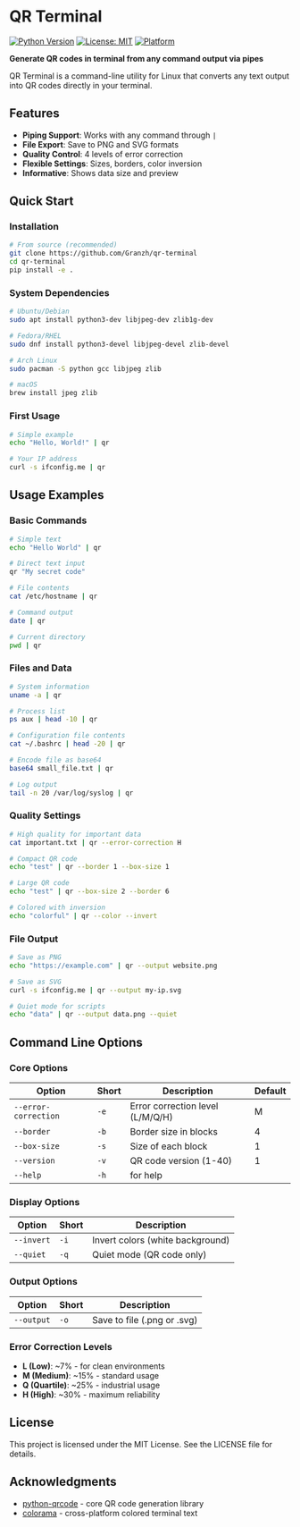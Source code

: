 #  QR Terminal

[![Python Version](https://img.shields.io/badge/python-3.6+-blue.svg)](https://python.org) [![License: MIT](https://img.shields.io/badge/License-MIT-yellow.svg)](https://opensource.org/licenses/MIT) [![Platform](https://img.shields.io/badge/platform-linux-blue?logo=linux&style=flat-square)](https://github.com/yourusername/qr-terminal)

**Generate QR codes in terminal from any command output via pipes**

QR Terminal is a command-line utility for Linux that converts any text output into QR codes directly in your terminal.

##  Features

-  **Piping Support**: Works with any command through `|`
-  **File Export**: Save to PNG and SVG formats
-  **Quality Control**: 4 levels of error correction
-  **Flexible Settings**: Sizes, borders, color inversion
-  **Informative**: Shows data size and preview

##  Quick Start

### Installation

```bash
# From source (recommended)
git clone https://github.com/Granzh/qr-terminal
cd qr-terminal
pip install -e .
```

### System Dependencies

```bash
# Ubuntu/Debian
sudo apt install python3-dev libjpeg-dev zlib1g-dev

# Fedora/RHEL
sudo dnf install python3-devel libjpeg-devel zlib-devel

# Arch Linux
sudo pacman -S python gcc libjpeg zlib

# macOS
brew install jpeg zlib
```

### First Usage

```bash
# Simple example
echo "Hello, World!" | qr

# Your IP address
curl -s ifconfig.me | qr
```

## Usage Examples

### Basic Commands

```bash
# Simple text
echo "Hello World" | qr

# Direct text input
qr "My secret code"

# File contents
cat /etc/hostname | qr

# Command output
date | qr

# Current directory
pwd | qr
```
### Files and Data

```bash
# System information
uname -a | qr

# Process list
ps aux | head -10 | qr

# Configuration file contents
cat ~/.bashrc | head -20 | qr

# Encode file as base64
base64 small_file.txt | qr

# Log output
tail -n 20 /var/log/syslog | qr
```

### Quality Settings

```bash
# High quality for important data
cat important.txt | qr --error-correction H

# Compact QR code
echo "test" | qr --border 1 --box-size 1

# Large QR code
echo "test" | qr --box-size 2 --border 6

# Colored with inversion
echo "colorful" | qr --color --invert
```

### File Output

```bash
# Save as PNG
echo "https://example.com" | qr --output website.png

# Save as SVG
curl -s ifconfig.me | qr --output my-ip.svg

# Quiet mode for scripts
echo "data" | qr --output data.png --quiet
```

##  Command Line Options

### Core Options

| Option               | Short | Description                      | Default |
| -------------------- | ----- | -------------------------------- | ------- |
| `--error-correction` | `-e`  | Error correction level (L/M/Q/H) | M       |
| `--border`           | `-b`  | Border size in blocks            | 4       |
| `--box-size`         | `-s`  | Size of each block               | 1       |
| `--version`          | `-v`  | QR code version (1-40)           | 1       |
| `--help`             | `-h`  | for help                         |         |

### Display Options

| Option     | Short | Description                      |
| ---------- | ----- | -------------------------------- |
| `--invert` | `-i`  | Invert colors (white background) |
| `--quiet`  | `-q`  | Quiet mode (QR code only)        |

### Output Options

|Option|Short|Description|
|---|---|---|
|`--output`|`-o`|Save to file (.png or .svg)|

### Error Correction Levels

- **L (Low)**: ~7% - for clean environments
- **M (Medium)**: ~15% - standard usage
- **Q (Quartile)**: ~25% - industrial usage
- **H (High)**: ~30% - maximum reliability

## License

This project is licensed under the MIT License. See the LICENSE file for details.

##  Acknowledgments

- [python-qrcode](https://github.com/lincolnloop/python-qrcode) - core QR code generation library
- [colorama](https://github.com/tartley/colorama) - cross-platform colored terminal text